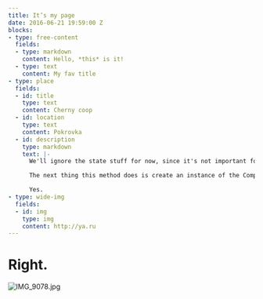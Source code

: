 ```yaml
---
title: It’s my page
date: 2016-06-21 19:59:00 Z
blocks:
- type: free-content
  fields:
  - type: markdown
    content: Hello, *this* is it!
  - type: text
    content: My fav title
- type: place
  fields:
  - id: title
    type: text
    content: Cherny coop
  - id: location
    type: text
    content: Pokrovka
  - id: description
    type: markdown
    text: |-
      We'll ignore the state stuff for now, since it's not important for this simple plugin. The rest should be fairly straightforward.

      The next thing this method does is create an instance of the CompositeDisposable class so it can register all the commands that can be called from the plugin so other plugins could subscribe to these events.

      Yes.
- type: wide-img
  fields:
  - id: img
    type: img
    content: http://ya.ru
---
```


# Right.

![IMG_9078.jpg](/uploads/IMG_9078.jpg)

